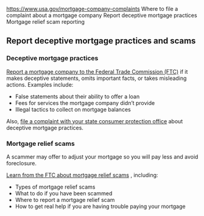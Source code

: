 

https://www.usa.gov/mortgage-company-complaints
Where to file a complaint about a mortgage company
Report deceptive mortgage practices
Mortgage relief scam reporting

**Report deceptive mortgage practices and scams**
-------------------------------------------------

### Deceptive mortgage practices

[Report a mortgage company to the Federal Trade Commission (FTC)](https://reportfraud.ftc.gov/#/)
if it makes deceptive statements, omits important facts, or takes misleading actions. Examples include:

* False statements about their ability to offer a loan
* Fees for services the mortgage company didn’t provide
* Illegal tactics to collect on mortgage balances

Also,
[file a complaint with your state consumer protection office](https://www.usa.gov/state-consumer)
about deceptive mortgage practices.

### Mortgage relief scams

A scammer may offer to adjust your mortgage so you will pay less and avoid foreclosure.

[Learn from the FTC about mortgage relief scams](https://consumer.ftc.gov/articles/mortgage-relief-scams)
, including:

* Types of mortgage relief scams
* What to do if you have been scammed
* Where to report a mortgage relief scam
* How to get real help if you are having trouble paying your mortgage
